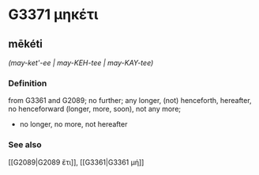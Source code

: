 # G3371 μηκέτι

## mēkéti

_(may-ket'-ee | may-KEH-tee | may-KAY-tee)_

### Definition

from G3361 and G2089; no further; any longer, (not) henceforth, hereafter, no henceforward (longer, more, soon), not any more; 

- no longer, no more, not hereafter

### See also

[[G2089|G2089 ἔτι]], [[G3361|G3361 μή]]
